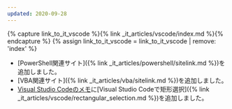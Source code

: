 ```yaml
---
updated: 2020-09-28
---
```

{% capture link_to_it_vscode %}{% link _it_articles/vscode/index.md %}{% endcapture %}
{% assign link_to_it_vscode = link_to_it_vscode | remove: 'index' %}

- [PowerShell関連サイト]({% link _it_articles/powershell/sitelink.md %})を追加しました。
- [VBA関連サイト]({% link _it_articles/vba/sitelink.md %})を追加しました。
- [Visual Studio Codeのメモ]({{link_to_it_vscode}})に[Visual Studio Codeで矩形選択]({% link _it_articles/vscode/rectangular_selection.md %})を追加しました。